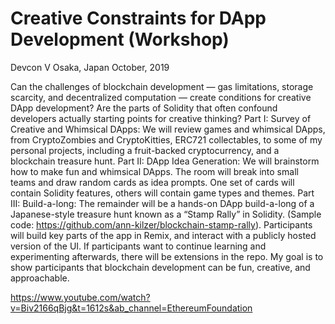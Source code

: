 # Creative Constraints for DApp Development (Workshop)

Devcon V
Osaka, Japan
October, 2019

Can the challenges of blockchain development — gas limitations, storage scarcity, and decentralized computation — create conditions for creative DApp development? 
Are the parts of Solidity that often confound developers actually starting points for creative thinking? 
Part I: Survey of Creative and Whimsical DApps: We will review games and whimsical DApps, from CryptoZombies and CryptoKitties, ERC721 collectables, to some of my personal projects, including a fruit-backed cryptocurrency, and a blockchain treasure hunt. 
Part II: DApp Idea Generation: We will brainstorm how to make fun and whimsical DApps. The room will break into small teams and draw random cards as idea prompts. One set of cards will contain Solidity features, others will contain game types and themes. 
Part III: Build-a-long: The remainder will be a hands-on DApp build-a-long of a Japanese-style treasure hunt known as a “Stamp Rally” in Solidity. (Sample code: https://github.com/ann-kilzer/blockchain-stamp-rally). 
Participants will build key parts of the app in Remix, and interact with a publicly hosted version of the UI. If participants want to continue learning and experimenting afterwards, there will be extensions in the repo. 
My goal is to show participants that blockchain development can be fun, creative, and approachable.

https://www.youtube.com/watch?v=Biv2166qBjg&t=1612s&ab_channel=EthereumFoundation

